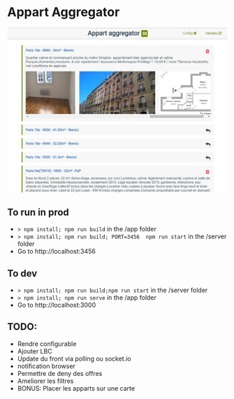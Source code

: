 # Appart Aggregator

![appart-aggregator.png](https://raw.githubusercontent.com/beuted/AppartAggregator/master/appart-aggregator.png)

## To run in prod

* `> npm install; npm run build` in the /app folder
* `> npm install; npm run build; PORT=3456  npm run start` in the /server folder
* Go to http://localhost:3456

## To dev

* `> npm install; npm run build;npm run start` in the /server folder
* `> npm install; npm run serve` in the /app folder
* Go to http://localhost:3000

## TODO:

* Rendre configurable
* Ajouter LBC
* Update du front via polling ou socket.io
* notification browser
* Permettre de deny des offres
* Ameliorer les filtres
* BONUS: Placer les apparts sur une carte

